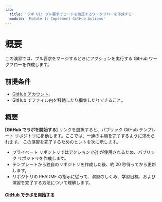 ```yaml
---
lab:
  title: 'ラボ 01: プル要求でコードを検証するワークフローを作成する'
  module: 'Module 1: Implement GitHub Actions'
---
```


# 概要

この演習では、プル要求をマージするときにアクションを実行する GitHub ワークフローを作成します。

## 前提条件

* [GitHub アカウント](https://github.com?azure-portal=true)。
* GitHub でファイル内を移動したり編集したりできること。

## 概要

**[GitHub でラボを開始する]** リンクを選択すると、パブリック GitHub テンプレート リポジトリに移動します。ここでは、一連の手順を完了するように求められます。 この演習を完了するためのヒントを次に示します。

* プライベート リポジトリではアクション (分) が使用されるため、パブリック リポジトリを作成します。
* テンプレートから独自のリポジトリを作成した後、約 20 秒待ってから更新します。
* リポジトリの README の指示に従って、演習のしくみ、学習目標、および演習を完了する方法について理解します。

#### [GitHub でラボを開始する](https://github.com/skills/hello-github-actions)
